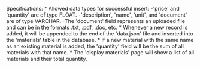 Specifications:
    * Allowed data types for successful insert:
        -'price' and 'quantity' are of type FLOAT.
        -'description', 'name', 'unit', and 'document' are of type VARCHAR.
        -The 'document' field represents an uploaded file and can be in the formats .txt, .pdf, .doc, etc.
    * Whenever a new record is added, it will be appended to the end of the 'data.json' file and inserted into the 'materials' table in the database.
    * If a new material with the same name as an existing material is added, the 'quantity' field will be the sum of all materials with that name.
    * The 'display materials' page will show a list of all materials and their total quantity.
